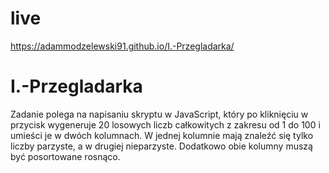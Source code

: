 ﻿# live
 https://adammodzelewski91.github.io/I.-Przegladarka/
 
# I.-Przegladarka
Zadanie polega na napisaniu skryptu w JavaScript, który po kliknięciu w przycisk wygeneruje 20 losowych liczb całkowitych z zakresu od 1 do 100 i umieści je w dwóch kolumnach. W jednej kolumnie mają znaleźć się tylko liczby parzyste, a w drugiej nieparzyste. Dodatkowo obie kolumny muszą być posortowane rosnąco.
